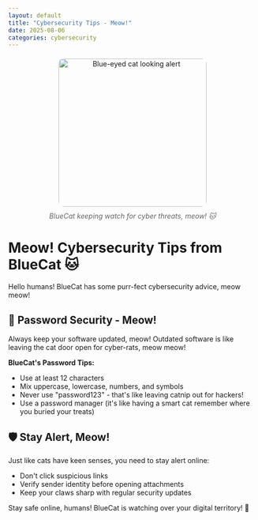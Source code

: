```yaml
---
layout: default
title: "Cybersecurity Tips - Meow!"
date: 2025-08-06
categories: cybersecurity
---
```


<div style="text-align: center; margin: 20px 0;">
    <img src="https://images.unsplash.com/photo-1596854407944-bf87f6fdd49e?ixlib=rb-4.0.3&auto=format&fit=crop&w=800&q=80" alt="Blue-eyed cat looking alert" style="max-width: 100%; height: 300px; object-fit: cover; border-radius: 10px;">
    <p style="font-style: italic; color: #666; margin-top: 10px;">BlueCat keeping watch for cyber threats, meow! 🐱</p>
</div>

# Meow! Cybersecurity Tips from BlueCat 🐱

Hello humans! BlueCat has some purr-fect cybersecurity advice, meow meow!

## 🔐 Password Security - Meow!

Always keep your software updated, meow! Outdated software is like leaving the cat door open for cyber-rats, meow meow!

**BlueCat's Password Tips:**
- Use at least 12 characters
- Mix uppercase, lowercase, numbers, and symbols  
- Never use "password123" - that's like leaving catnip out for hackers!
- Use a password manager (it's like having a smart cat remember where you buried your treats)

## 🛡️ Stay Alert, Meow!

Just like cats have keen senses, you need to stay alert online:
- Don't click suspicious links
- Verify sender identity before opening attachments
- Keep your claws sharp with regular security updates

Stay safe online, humans! BlueCat is watching over your digital territory! 🐾
